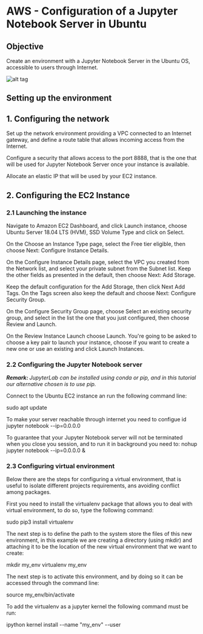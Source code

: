 # AWS - Configuration of a Jupyter Notebook Server in Ubuntu

## Objective
Create an environment with a Jupyter Notebook Server in the Ubuntu OS, accessible to users through Internet.

![alt tag](https://geohackweek.github.io/datasharing/fig/geohackweek_aws_setup.png)

## Setting up the environment

## 1. Configuring the network

Set up the network environment providing a VPC connected to an Internet gateway, and define a route table that allows incoming access from the Internet.

Configure a security that allows access to the port 8888, that is the one that will be used for Jupyter Notebook Server once your instance is available.

Allocate an elastic IP that will be used by your EC2 instance.

## 2. Configuring the EC2 Instance

### 2.1 Launching the instance

Navigate to Amazon EC2 Dashboard, and click Launch instance, choose Ubuntu Server 18.04 LTS (HVM), SSD Volume Type and click on Select.

On the Choose an Instance Type page, select the Free tier eligible, then choose Next: Configure Instance Details.

On the Configure Instance Details page, select the VPC you created from the Network list, and select your private subnet from the Subnet list. Keep the other fields as presented in the default, then choose Next: Add Storage.

Keep the default configuration for the Add Storage, then click Next Add Tags. On the Tags screen also keep the default and choose Next: Configure Security Group.

On the Configure Security Group page, choose Select an existing security group, and select in the list the one that you just configured, then choose Review and Launch.

On the Review Instance Launch choose Launch. You're going to be asked to choose a key pair to launch your instance, choose if you want to create a new one or use an existing and click Launch Instances.

### 2.2 Configuring the Jupyter Notebook server

<i><b>Remark: </b> JupyterLab can be installed using conda or pip, and in this tutorial our alternative chosen is to use pip.</i>

Connect to the Ubuntu EC2 instance an run the following command line:

sudo apt update


To make your server reachable through internet you need to configue id
jupyter notebook --ip=0.0.0.0


To guarantee that your Jupyter Notebook server will not
be terminated when you close you session, and to run it in background you need to:
nohup jupyter notebook --ip=0.0.0.0 &

### 2.3 Configuring virtual environment

Below there are the steps for configuring a virtual environment, that is useful to isolate different projects requirements, ans avoiding conflict among packages.

First you need to install the virtualenv package that allows you to deal with virtual environment, to do so, type the following command:

sudo pip3 install virtualenv

The next step is to define the path to the system store the files of this new environment, in this example we are creating a directory (using mkdir) and attaching it to be the location of the new virtual environment that we want to create:

mkdir my_env
virtualenv my_env

The next step is to activate this environment, and by doing so it can be accessed through the command line:

source my_env/bin/activate

To add the virtualenv as a jupyter kernel the following command must be run:

ipython kernel install --name "my_env" --user
